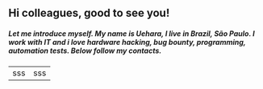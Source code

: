 
## Hi colleagues, good to see you! 

##### Let me introduce myself. My name is Uehara, I live in Brazil, São Paulo. I work with IT and i love hardware hacking, bug bounty, programming, automation tests. Below follow my contacts.

<table>
  <tr>
    <td>sss</td>
    <td>sss</td>
  </tr>
<table>